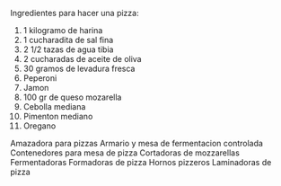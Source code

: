 Ingredientes para hacer una pizza:
1. 1 kilogramo de harina
2. 1 cucharadita de sal fina
3. 2 1/2 tazas de agua tibia
4. 2 cucharadas de aceite de oliva
5. 30 gramos de levadura fresca
6. Peperoni
7. Jamon
9. 100 gr de queso mozarella
10. Cebolla mediana
11. Pimenton mediano
12. Oregano

Amazadora para pizzas
Armario y mesa de fermentacion controlada 
Contenedores para mesa de pizza
Cortadoras de mozzarellas 
Fermentadoras 
Formadoras de pizza
Hornos pizzeros
Laminadoras de pizza
